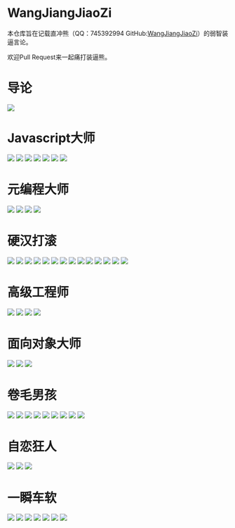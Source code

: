 # WangJiangJiaoZi
本仓库旨在记载直冲熊（QQ：745392994 GitHub:[WangJiangJiaoZi](https://github.com/WangJiangJiaoZi)）的弱智装逼言论。

欢迎Pull Request来一起痛打装逼熊。

# 导论
![](image002.png)
# Javascript大师
![](image004.png)
![](image006.png)
![](image008.png)
![](image058.png)
![](image060.png)
![](image014.png)
![](image016.jpg)


# 元编程大师
![](image010.jpg)
![](image012.png)
![](image018.png)
![](image020.png)
# 硬汉打滚
![](image022.png)
![](image024.png)
![](image026.png)
![](image028.png)
![](image030.png)
![](image032.png)
![](image034.png)
![](image036.png)
![](image038.png)
![](image040.png)
![](image042.png)
![](image044.png)
![](image046.png)
![](image048.png)
# 高级工程师
![](image050.png)
![](image052.png)
![](image054.png)
![](image056.png)
# 面向对象大师
![](image062.png)
![](image064.png)
![](image066.png)
# 卷毛男孩
![](image068.png)
![](image070.png)
![](image072.png)
![](image074.png)
![](image076.png)
![](image078.png)
![](image080.png)
![](image082.png)
![](image084.png)
# 自恋狂人
![](image086.png)
![](image088.png)
![](image090.png)
# 一瞬车软
![](image092.png)
![](image094.png)
![](image096.png)
![](image098.png)
![](image100.png)
![](image102.png)
![](image104.png)
